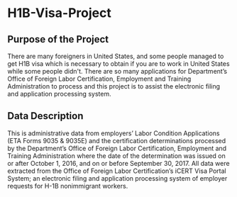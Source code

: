 # H1B-Visa-Project

## Purpose of the Project
There are many foreigners in United States, and some people managed to get H1B visa which is necessary to obtain if you are to work in United States while some people didn't.
There are so many applications for Department’s Office of Foreign Labor Certification, Employment and Training Administration to process and this project is to assist the electronic filing and application processing system.

## Data Description
This is administrative data from employers’ Labor Condition Applications (ETA Forms 9035 & 9035E) and the certification determinations processed by the Department’s Office of Foreign Labor Certification, Employment and Training Administration where the date of the determination was issued on or after October 1, 2016, and on or before September 30, 2017. 
All data were extracted from the Office of Foreign Labor Certification’s iCERT Visa Portal System; an electronic filing and application processing system of employer requests for H-1B nonimmigrant workers.

